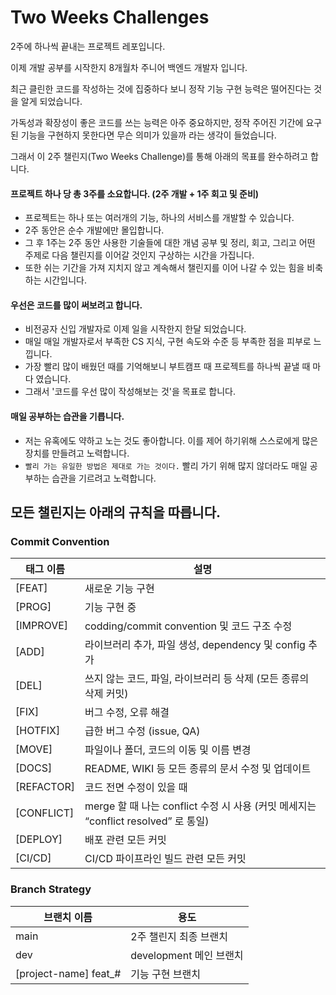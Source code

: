 # Two Weeks Challenges

2주에 하나씩 끝내는 프로젝트 레포입니다.

이제 개발 공부를 시작한지 8개월차 주니어 백엔드 개발자 입니다.

최근 클린한 코드를 작성하는 것에 집중하다 보니 정작 기능 구현 능력은 떨어진다는 것을 알게 되었습니다.

가독성과 확장성이 좋은 코드를 쓰는 능력은 아주 중요하지만, 정작 주어진 기간에 요구된 기능을 구현하지 못한다면 무슨 의미가 있을까 라는 생각이 들었습니다.

그래서 이 2주 챌린지(Two Weeks Challenge)를 통해 아래의 목표를 완수하려고 합니다.

#### 프로젝트 하나 당 총 3주를 소요합니다. (2주 개발 + 1주 회고 및 준비)

- 프로젝트는 하나 또는 여러개의 기능, 하나의 서비스를 개발할 수 있습니다.
- 2주 동안은 순수 개발에만 몰입합니다.
- 그 후 1주는 2주 동안 사용한 기술들에 대한 개념 공부 및 정리, 회고, 그리고 어떤 주제로 다음 챌린지를 이어갈 것인지 구상하는 시간을 가집니다.
- 또한 쉬는 기간을 가져 지치지 않고 계속해서 챌린지를 이어 나갈 수 있는 힘을 비축하는 시간입니다.

#### 우선은 코드를 많이 써보려고 합니다.

- 비전공자 신입 개발자로 이제 일을 시작한지 한달 되었습니다.
- 매일 매일 개발자로서 부족한 CS 지식, 구현 속도와 수준 등 부족한 점을 피부로 느낍니다.
- 가장 빨리 많이 배웠던 때를 기억해보니 부트캠프 때 프로젝트를 하나씩 끝낼 때 마다 였습니다.
- 그래서 '코드를 우선 많이 작성해보는 것'을 목표로 합니다.

#### 매일 공부하는 습관을 기릅니다.

- 저는 유혹에도 약하고 노는 것도 좋아합니다. 이를 제어 하기위해 스스로에게 많은 장치를 만들려고 노력합니다.
- `빨리 가는 유일한 방법은 제대로 가는 것이다.` 빨리 가기 위해 많지 않더라도 매일 공부하는 습관을 기르려고 노력합니다.

## 모든 챌린지는 아래의 규칙을 따릅니다.

### Commit Convention

| 태그 이름  | 설명                                                                                 |
| ---------- | ------------------------------------------------------------------------------------ |
| [FEAT]     | 새로운 기능 구현                                                                     |
| [PROG]     | 기능 구현 중                                                                         |
| [IMPROVE]  | codding/commit convention 및 코드 구조 수정                                          |
| [ADD]      | 라이브러리 추가, 파일 생성, dependency 및 config 추가                                |
| [DEL]      | 쓰지 않는 코드, 파일, 라이브러리 등 삭제 (모든 종류의 삭제 커밋)                     |
| [FIX]      | 버그 수정, 오류 해결                                                                 |
| [HOTFIX]   | 급한 버그 수정 (issue, QA)                                                           |
| [MOVE]     | 파일이나 폴더, 코드의 이동 및 이름 변경                                              |
| [DOCS]     | README, WIKI 등 모든 종류의 문서 수정 및 업데이트                                    |
| [REFACTOR] | 코드 전면 수정이 있을 때                                                             |
| [CONFLICT] | merge 할 때 나는 conflict 수정 시 사용 (커밋 메세지는 “conflict resolved” 로 통일) |
| [DEPLOY]   | 배포 관련 모든 커밋                                                                  |
| [CI/CD]    | CI/CD 파이프라인 빌드 관련 모든 커밋                                                 |

### Branch Strategy

| 브랜치 이름            | 용도                    |
| ---------------------- | ----------------------- |
| main                   | 2주 챌린지 최종 브랜치  |
| dev                    | development 메인 브랜치 |
| [project-name] feat\_# | 기능 구현 브랜치        |
